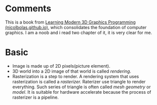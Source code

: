 # Comments

This is a book from [Learning Modern 3D Graphics Programming (nicolbolas.github.io)](https://nicolbolas.github.io/oldtut/index.html), which consolidates the foundation of computer graphics. I am a noob and i read two chapter of it, it is very clear for me.

# Basic
- Image is made up of 2D pixels(picture element).
- 3D world into a 2D image of that world is called _rendering_.
- Rasterization is a step to render. A rendering system that uses rasterization is called a _rasterizer._ Raterizer use triangle to render everything. Such series of triangle is often called _mesh_ _geometry_ or _model_.
   It is suitable for hardware accelerate because the process of rasterizer is a pipeline. 